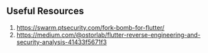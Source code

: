 ## Useful Resources

1. <https://swarm.ptsecurity.com/fork-bomb-for-flutter/>
2. <https://medium.com/@ostorlab/flutter-reverse-engineering-and-security-analysis-41433f5671f3>

